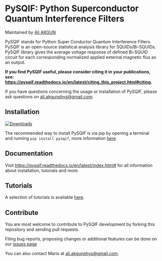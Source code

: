 PySQIF: Python Superconductor Quantum Interference Filters
==============================================

Maintained by [Ali AKGUN](https://github.com/aakgn)

PySQIF stands for Python Super Conductor Quantum Interference Filters. PySQIF is an open-source statistical analysis library for SQUIDs/Bi-SQUIDs. PySQIF library gives the average voltage response of defined Bi-SQUID circuit for each corresponding normalized applied external magnetic flux as an output.

**If you find PySQIF useful, please consider citing it in your publications, see: https://pysqif.readthedocs.io/en/latest/citing_this_project.html#citing.**

If you have questions concerning the usage or installation of PySQIF, please ask questions on ali.akgunphys@gmail.com.

Installation
------------

[![Downloads](https://pypi.org/project/PySQIF/)](https://pypi.org/project/PySQIF/)

The recommended way to install PySQIF is via pip by opening a terminal and running ``pip install pysqif``, more information [here](https://pysqif.readthedocs.io/en/latest/installation.html).

Documentation
------------------

Visit https://pysqif.readthedocs.io/en/latest/index.html# for all information about installation, tutorials and more.

Tutorials
---------

A selection of tutorials is available [here](https://pysqif.readthedocs.io/en/latest/tutorials.html).


Contribute
----------

You are most welcome to contribute to PySQIF development by forking this
repository and sending pull requests.

Filing bug reports, proposing changes or additional features can be done on our
[issues page](https://github.com/aakgn/PySQIF/issues)

You can also contact Mario at ali.akgunphys@gmail.com.
